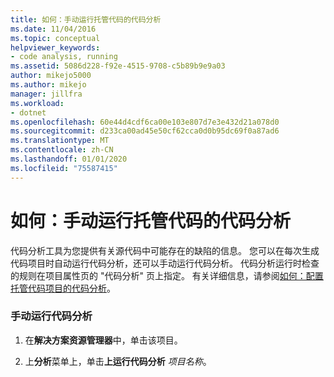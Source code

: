 ```yaml
---
title: 如何：手动运行托管代码的代码分析
ms.date: 11/04/2016
ms.topic: conceptual
helpviewer_keywords:
- code analysis, running
ms.assetid: 5086d228-f92e-4515-9708-c5b89b9e9a03
author: mikejo5000
ms.author: mikejo
manager: jillfra
ms.workload:
- dotnet
ms.openlocfilehash: 60e44d4cdf6ca00e103e807d7e3e432d21a078d0
ms.sourcegitcommit: d233ca00ad45e50cf62cca0d0b95dc69f0a87ad6
ms.translationtype: MT
ms.contentlocale: zh-CN
ms.lasthandoff: 01/01/2020
ms.locfileid: "75587415"
---
```

# <a name="how-to-run-code-analysis-manually-for-managed-code"></a>如何：手动运行托管代码的代码分析
代码分析工具为您提供有关源代码中可能存在的缺陷的信息。 您可以在每次生成代码项目时自动运行代码分析，还可以手动运行代码分析。 代码分析运行时检查的规则在项目属性页的 "代码分析" 页上指定。 有关详细信息，请参阅[如何：配置托管代码项目的代码分析](../code-quality/how-to-configure-code-analysis-for-a-managed-code-project.md)。

### <a name="to-run-code-analysis-manually"></a>手动运行代码分析

1. 在**解决方案资源管理器**中，单击该项目。

2. 上**分析**菜单上，单击**上运行代码分析** *项目名称*。
